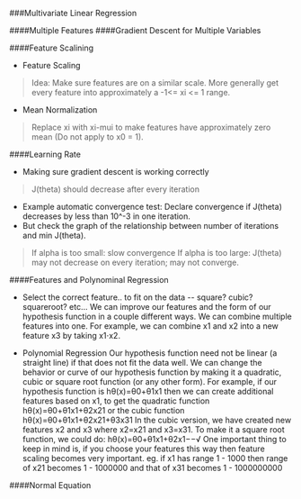 ###Multivariate Linear Regression

####Multiple Features
####Gradient Descent for Multiple Variables

####Feature Scalining
- Feature Scaling
>Idea: Make sure features are on a similar scale. More generally get every feature into approximately a -1<= xi <= 1 range.

- Mean Normalization
>Replace xi with xi-mui to make features have approximately zero mean (Do not apply to x0 = 1).

####Learning Rate
- Making sure gradient descent is working correctly
>J(theta) should decrease after every iteration
- Example automatic convergence test: Declare convergence if J(theta) decreases by less than 10^-3 in one iteration. 
- But check the graph of the relationship between number of iterations and min J(theta).

> If alpha is too small: slow convergence
> If alpha is too large: J(theta) may not decrease on every iteration; may not converge.

####Features and Polynominal Regression
- Select the correct feature.. to fit on the data -- square? cubic? squareroot? etc...
    We can improve our features and the form of our hypothesis function in a couple different ways.
    We can combine multiple features into one. For example, we can combine x1 and x2 into a new feature x3 by taking x1⋅x2.

- Polynomial Regression
    Our hypothesis function need not be linear (a straight line) if that does not fit the data well.
    We can change the behavior or curve of our hypothesis function by making it a quadratic, cubic or square root function (or any other form).
    For example, if our hypothesis function is hθ(x)=θ0+θ1x1 then we can create additional features based on x1, to get the quadratic function hθ(x)=θ0+θ1x1+θ2x21 or the cubic function hθ(x)=θ0+θ1x1+θ2x21+θ3x31
    In the cubic version, we have created new features x2 and x3 where x2=x21 and x3=x31.
    To make it a square root function, we could do: hθ(x)=θ0+θ1x1+θ2x1−−√
    One important thing to keep in mind is, if you choose your features this way then feature scaling becomes very important.
    eg. if x1 has range 1 - 1000 then range of x21 becomes 1 - 1000000 and that of x31 becomes 1 - 1000000000

####Normal Equation
